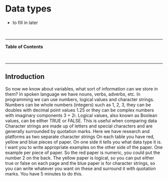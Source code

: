 Data types
==========

<!--sec data-title="Learning Objectives" data-id="obj" data-show=true data-collapse=false ces-->
-   to fill in later

<!--endsec-->
<br>

------------------------------------------------------------------------

**Table of Contents**

<!-- toc -->
<br>

------------------------------------------------------------------------

Introduction
------------

So now we know about variables, what sort of information can we store in
them? In spoken language we have nouns, verbs, adverbs, etc. In
programming we can use numbers, logical values and character strings.
Numbers can be whole numbers (integers) such as 1, 2, 3, they can be
doubles with decimal point values 1.25 or they can be complex numbers
with imaginary components 3 + 2i. Logical values, also known as Boolean
values, can be either TRUE or FALSE. This is useful when comparing data
Character strings are made up of letters and special characters and are
generally surrounded by quotation marks. Here we have research and
platforms as two separate character strings On each table you have red,
yellow and blue pieces of paper. On one side it tells you what data type
it is. I want you to write appropriate examples on the other side of the
paper. One example per piece of paper. So the red paper is numeric, you
could put the number 2 on the back. The yellow paper is logical, so you
can put either true or false on each page and the blue paper is for
character strings, so you can write whatever you want on these and
surround it with quotation marks. You have 5 minutes to do this.
